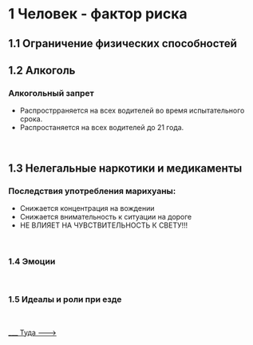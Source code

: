 <h1>1 Человек - фактор риска</h1>

<h2>1.1 Ограничение физических способностей</h2>

<h2>1.2 Алкоголь</h2>
<h3>Алкогольный запрет</h3>
<ul>
<li>Распрострраняется на всех водителей во время испытательного срока.</li>
<li>Распростаняется на всех водителей до 21 года.</li>
</ul>

<br>
<h2>1.3 Нелегальные наркотики и медикаменты</h2>
<h3>Последствия употребления марихуаны:</h3>
<ul>
<li>Снижается концентрация на вождении</li>
<li>Снижается внимательность к ситуации на дороге</li>
<li>НЕ ВЛИЯЕТ НА ЧУВСТВИТЕЛЬНОСТЬ К СВЕТУ!!!</li>
</ul>

<br>
<h3>1.4 Эмоции</h3>
<br>
<h3>1.5 Идеалы и роли при езде</h3>
<br>

[___ Туда --->](02%20-%20law%20conditions.md)
